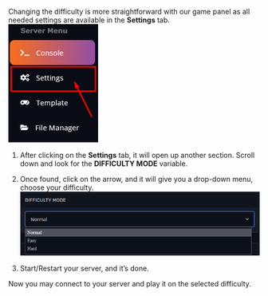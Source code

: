 Changing the difficulty is more straightforward with our game panel as all needed settings are available in the **Settings** tab.
![Settings](images/settings.png)

1. After clicking on the **Settings** tab, it will open up another section. Scroll down and look for the **DIFFICULTY MODE** variable.

2. Once found, click on the arrow, and it will give you a drop-down menu, choose your difficulty.
![](images/difficulty.png)

3. Start/Restart your server, and it’s done.

Now you may connect to your server and play it on the selected difficulty.
